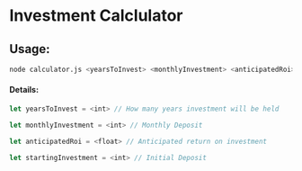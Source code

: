 # Investment Calclulator

## Usage:

```bash
node calculator.js <yearsToInvest> <monthlyInvestment> <anticipatedRoi> <startingInvestment>
```

#### Details:
```js
let yearsToInvest = <int> // How many years investment will be held
```

```js
let monthlyInvestment = <int> // Monthly Deposit
```

```js
let anticipatedRoi = <float> // Anticipated return on investment
```

```js
let startingInvestment = <int> // Initial Deposit
```